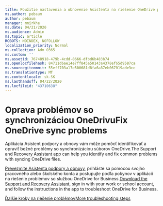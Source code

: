 ```yaml
---
title: Použitie nastavenia a obnovenie Asistenta na riešenie OneDrive pre podniky
ms.author: pebaum
author: pebaum
manager: mnirkhe
ms.date: 04/21/2020
ms.audience: Admin
ms.topic: article
ROBOTS: NOINDEX, NOFOLLOW
localization_priority: Normal
ms.collection: Adm_O365
ms.custom: ''
ms.assetid: 76748918-479b-4cdd-8666-dfbd6b483b74
ms.openlocfilehash: 84711d6ae14e7ff845a50143a4378ef65d9587ca
ms.sourcegitcommit: 55eff703a17e500681d8fa6a87eb067019ade3cc
ms.translationtype: MT
ms.contentlocale: sk-SK
ms.lasthandoff: 04/22/2020
ms.locfileid: "43710638"
---
```

# <a name="fix-onedrive-sync-problems"></a><span data-ttu-id="d30db-102">Oprava problémov so synchronizáciou OneDrivu</span><span class="sxs-lookup"><span data-stu-id="d30db-102">Fix OneDrive sync problems</span></span>

<span data-ttu-id="d30db-103">Aplikácia Asistent podpory a obnovy vám môže pomôcť identifikovať a opraviť bežné problémy so synchronizáciou súborov OneDrive.</span><span class="sxs-lookup"><span data-stu-id="d30db-103">The Support and Recovery Assistant app can help you identify and fix common problems with syncing OneDrive files.</span></span> 
  
<span data-ttu-id="d30db-104">[Prevezmite Asistenta podpory a obnovy](https://aka.ms/sara), prihláste sa pomocou svojho pracovného alebo školského konta a postupujte podľa pokynov v aplikácii na riešenie problémov so službou OneDrive for Business.</span><span class="sxs-lookup"><span data-stu-id="d30db-104">[Download the Support and Recovery Assistant](https://aka.ms/sara), sign in with your work or school account, and follow the instructions in the app to troubleshoot OneDrive for Business.</span></span> 
  
[<span data-ttu-id="d30db-105">Ďalšie kroky na riešenie problémov</span><span class="sxs-lookup"><span data-stu-id="d30db-105">More troubleshooting steps</span></span>](https://go.microsoft.com/fwlink/?linkid=872097)
  

